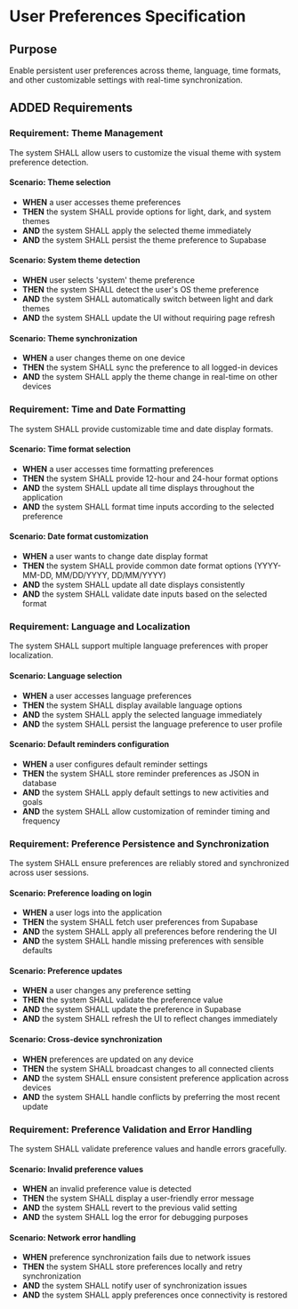 # User Preferences Specification

## Purpose
Enable persistent user preferences across theme, language, time formats, and other customizable settings with real-time synchronization.

## ADDED Requirements

### Requirement: Theme Management
The system SHALL allow users to customize the visual theme with system preference detection.

#### Scenario: Theme selection
- **WHEN** a user accesses theme preferences
- **THEN** the system SHALL provide options for light, dark, and system themes
- **AND** the system SHALL apply the selected theme immediately
- **AND** the system SHALL persist the theme preference to Supabase

#### Scenario: System theme detection
- **WHEN** user selects 'system' theme preference
- **THEN** the system SHALL detect the user's OS theme preference
- **AND** the system SHALL automatically switch between light and dark themes
- **AND** the system SHALL update the UI without requiring page refresh

#### Scenario: Theme synchronization
- **WHEN** a user changes theme on one device
- **THEN** the system SHALL sync the preference to all logged-in devices
- **AND** the system SHALL apply the theme change in real-time on other devices

### Requirement: Time and Date Formatting
The system SHALL provide customizable time and date display formats.

#### Scenario: Time format selection
- **WHEN** a user accesses time formatting preferences
- **THEN** the system SHALL provide 12-hour and 24-hour format options
- **AND** the system SHALL update all time displays throughout the application
- **AND** the system SHALL format time inputs according to the selected preference

#### Scenario: Date format customization
- **WHEN** a user wants to change date display format
- **THEN** the system SHALL provide common date format options (YYYY-MM-DD, MM/DD/YYYY, DD/MM/YYYY)
- **AND** the system SHALL update all date displays consistently
- **AND** the system SHALL validate date inputs based on the selected format

### Requirement: Language and Localization
The system SHALL support multiple language preferences with proper localization.

#### Scenario: Language selection
- **WHEN** a user accesses language preferences
- **THEN** the system SHALL display available language options
- **AND** the system SHALL apply the selected language immediately
- **AND** the system SHALL persist the language preference to user profile

#### Scenario: Default reminders configuration
- **WHEN** a user configures default reminder settings
- **THEN** the system SHALL store reminder preferences as JSON in database
- **AND** the system SHALL apply default settings to new activities and goals
- **AND** the system SHALL allow customization of reminder timing and frequency

### Requirement: Preference Persistence and Synchronization
The system SHALL ensure preferences are reliably stored and synchronized across user sessions.

#### Scenario: Preference loading on login
- **WHEN** a user logs into the application
- **THEN** the system SHALL fetch user preferences from Supabase
- **AND** the system SHALL apply all preferences before rendering the UI
- **AND** the system SHALL handle missing preferences with sensible defaults

#### Scenario: Preference updates
- **WHEN** a user changes any preference setting
- **THEN** the system SHALL validate the preference value
- **AND** the system SHALL update the preference in Supabase
- **AND** the system SHALL refresh the UI to reflect changes immediately

#### Scenario: Cross-device synchronization
- **WHEN** preferences are updated on any device
- **THEN** the system SHALL broadcast changes to all connected clients
- **AND** the system SHALL ensure consistent preference application across devices
- **AND** the system SHALL handle conflicts by preferring the most recent update

### Requirement: Preference Validation and Error Handling
The system SHALL validate preference values and handle errors gracefully.

#### Scenario: Invalid preference values
- **WHEN** an invalid preference value is detected
- **THEN** the system SHALL display a user-friendly error message
- **AND** the system SHALL revert to the previous valid setting
- **AND** the system SHALL log the error for debugging purposes

#### Scenario: Network error handling
- **WHEN** preference synchronization fails due to network issues
- **THEN** the system SHALL store preferences locally and retry synchronization
- **AND** the system SHALL notify user of synchronization issues
- **AND** the system SHALL apply preferences once connectivity is restored